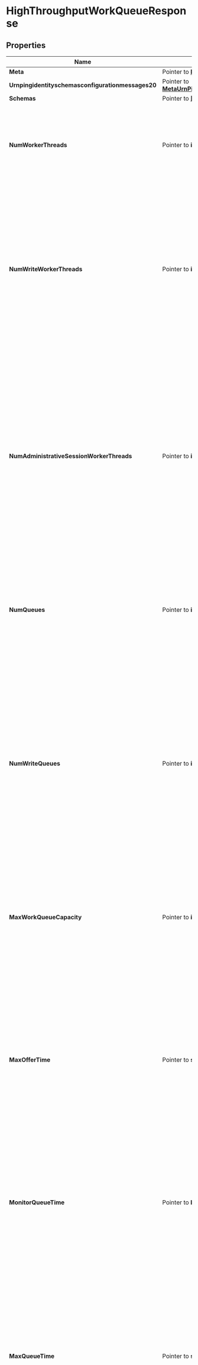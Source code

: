 # HighThroughputWorkQueueResponse

## Properties

Name | Type | Description | Notes
------------ | ------------- | ------------- | -------------
**Meta** | Pointer to [**MetaMeta**](MetaMeta.md) |  | [optional] 
**Urnpingidentityschemasconfigurationmessages20** | Pointer to [**MetaUrnPingidentitySchemasConfigurationMessages20**](MetaUrnPingidentitySchemasConfigurationMessages20.md) |  | [optional] 
**Schemas** | Pointer to [**[]EnumhighThroughputWorkQueueSchemaUrn**](EnumhighThroughputWorkQueueSchemaUrn.md) |  | [optional] 
**NumWorkerThreads** | Pointer to **int32** | Specifies the total number of worker threads that should be used within the server in order to process requested operations. The worker threads will be split evenly across all of the configured queues. | [optional] 
**NumWriteWorkerThreads** | Pointer to **int32** | Specifies the number of worker threads that should be used within the server to process write (add, delete, modify, and modify DN) operations. If this is specified, then separate sets of worker threads will be used for processing read and write operations, and the value of the num-worker-threads property will reflect the number of threads to use to process read operations. | [optional] 
**NumAdministrativeSessionWorkerThreads** | Pointer to **int32** | Specifies the number of worker threads that should be used to process operations as part of an administrative session. These threads may be reserved only for special use by management applications like dsconfig, the administration console, and other administrative tools, so that these applications may be used to diagnose problems and take any necessary corrective action even if all \&quot;normal\&quot; worker threads are busy processing other requests. | [optional] 
**NumQueues** | Pointer to **int32** | Specifies the number of blocking queues that should be maintained. A value of zero indicates that the server should attempt to automatically select an optimal value (one queue for every two worker threads). | [optional] 
**NumWriteQueues** | Pointer to **int32** | Specifies the number of blocking queues that should be maintained for write operations. This will only be used if a value is specified for the num-write-worker-threads property, in which case the num-queues property will specify the number of queues for read operations. Otherwise, all operations will be processed by a common set of worker threads and the value of the num-queues property will specify the number of queues for all types of operations. | [optional] 
**MaxWorkQueueCapacity** | Pointer to **int32** | Specifies the maximum number of pending operations that may be held in any of the queues at any given time. The total number of pending requests may be as large as this value times the total number of queues. | [optional] 
**MaxOfferTime** | Pointer to **string** | Specifies the maximum length of time that the connection handler should be allowed to wait to enqueue a request if the work queue is full. If the attempt to enqueue an operation does not succeed within this period of time, then the operation will be rejected and an error response will be returned to the client. A value of zero indicates that operations should be rejected immediately if the work queue is already at its maximum capacity. | [optional] 
**MonitorQueueTime** | Pointer to **bool** | Indicates whether the work queue should monitor the length of time that operations are held in the queue. When enabled the queue time will be included with access log messages as \&quot;qtime\&quot; in milliseconds. | [optional] 
**MaxQueueTime** | Pointer to **string** | Specifies the maximum length of time that an operation should be allowed to wait on the work queue. If an operation has been waiting on the queue longer than this period of time, then it will receive an immediate failure result rather than being processed once it has been handed off to a worker thread. A value of zero seconds indicates that there should not be any maximum queue time imposed. This setting will only be used if the monitor-queue-time property has a value of true. | [optional] 
**ExpensiveOperationCheckInterval** | Pointer to **string** | The interval that the work queue should use when checking for potentially expensive operations. If at least expensive-operation-minimum-concurrent-count worker threads are found to be processing the same operation on two consecutive polls separated by this time interval (i.e., the worker thread has been processing that operation for at least this length of time, and potentially up to twice this length of time), then a stack trace of all running threads will be written to a file for analysis to provide potentially useful information that may help better understand the reason it is taking so long. It may be that the operation is simply an expensive one to process, but there may be other external factors (e.g., a database checkpoint, a log rotation, lock contention, etc.) that could be to blame. This option is primarily intended for debugging purposes and should generally be used under the direction of Ping Identity support. | [optional] 
**ExpensiveOperationMinimumConcurrentCount** | Pointer to **int32** | The minimum number of concurrent expensive operations that should be detected to trigger dumping stack traces for all threads. If at least this number of worker threads are seen processing the same operations in two consecutive intervals, then the server will dump a stack trace of all threads to a file. This option is primarily intended for debugging purposes and should generally be used under the direction of Ping Identity support. | [optional] 
**ExpensiveOperationMinimumDumpInterval** | Pointer to **string** | The minimum length of time that should be required to pass after dumping stack trace information for all threads before the server should be allowed to create a second dump. This will help prevent the server from dumping stack traces too frequently and eventually consuming all available disk space with stack trace log output. This option is primarily intended for debugging purposes and should generally be used under the direction of Ping Identity support. | [optional] 

## Methods

### NewHighThroughputWorkQueueResponse

`func NewHighThroughputWorkQueueResponse() *HighThroughputWorkQueueResponse`

NewHighThroughputWorkQueueResponse instantiates a new HighThroughputWorkQueueResponse object
This constructor will assign default values to properties that have it defined,
and makes sure properties required by API are set, but the set of arguments
will change when the set of required properties is changed

### NewHighThroughputWorkQueueResponseWithDefaults

`func NewHighThroughputWorkQueueResponseWithDefaults() *HighThroughputWorkQueueResponse`

NewHighThroughputWorkQueueResponseWithDefaults instantiates a new HighThroughputWorkQueueResponse object
This constructor will only assign default values to properties that have it defined,
but it doesn't guarantee that properties required by API are set

### GetMeta

`func (o *HighThroughputWorkQueueResponse) GetMeta() MetaMeta`

GetMeta returns the Meta field if non-nil, zero value otherwise.

### GetMetaOk

`func (o *HighThroughputWorkQueueResponse) GetMetaOk() (*MetaMeta, bool)`

GetMetaOk returns a tuple with the Meta field if it's non-nil, zero value otherwise
and a boolean to check if the value has been set.

### SetMeta

`func (o *HighThroughputWorkQueueResponse) SetMeta(v MetaMeta)`

SetMeta sets Meta field to given value.

### HasMeta

`func (o *HighThroughputWorkQueueResponse) HasMeta() bool`

HasMeta returns a boolean if a field has been set.

### GetUrnpingidentityschemasconfigurationmessages20

`func (o *HighThroughputWorkQueueResponse) GetUrnpingidentityschemasconfigurationmessages20() MetaUrnPingidentitySchemasConfigurationMessages20`

GetUrnpingidentityschemasconfigurationmessages20 returns the Urnpingidentityschemasconfigurationmessages20 field if non-nil, zero value otherwise.

### GetUrnpingidentityschemasconfigurationmessages20Ok

`func (o *HighThroughputWorkQueueResponse) GetUrnpingidentityschemasconfigurationmessages20Ok() (*MetaUrnPingidentitySchemasConfigurationMessages20, bool)`

GetUrnpingidentityschemasconfigurationmessages20Ok returns a tuple with the Urnpingidentityschemasconfigurationmessages20 field if it's non-nil, zero value otherwise
and a boolean to check if the value has been set.

### SetUrnpingidentityschemasconfigurationmessages20

`func (o *HighThroughputWorkQueueResponse) SetUrnpingidentityschemasconfigurationmessages20(v MetaUrnPingidentitySchemasConfigurationMessages20)`

SetUrnpingidentityschemasconfigurationmessages20 sets Urnpingidentityschemasconfigurationmessages20 field to given value.

### HasUrnpingidentityschemasconfigurationmessages20

`func (o *HighThroughputWorkQueueResponse) HasUrnpingidentityschemasconfigurationmessages20() bool`

HasUrnpingidentityschemasconfigurationmessages20 returns a boolean if a field has been set.

### GetSchemas

`func (o *HighThroughputWorkQueueResponse) GetSchemas() []EnumhighThroughputWorkQueueSchemaUrn`

GetSchemas returns the Schemas field if non-nil, zero value otherwise.

### GetSchemasOk

`func (o *HighThroughputWorkQueueResponse) GetSchemasOk() (*[]EnumhighThroughputWorkQueueSchemaUrn, bool)`

GetSchemasOk returns a tuple with the Schemas field if it's non-nil, zero value otherwise
and a boolean to check if the value has been set.

### SetSchemas

`func (o *HighThroughputWorkQueueResponse) SetSchemas(v []EnumhighThroughputWorkQueueSchemaUrn)`

SetSchemas sets Schemas field to given value.

### HasSchemas

`func (o *HighThroughputWorkQueueResponse) HasSchemas() bool`

HasSchemas returns a boolean if a field has been set.

### GetNumWorkerThreads

`func (o *HighThroughputWorkQueueResponse) GetNumWorkerThreads() int32`

GetNumWorkerThreads returns the NumWorkerThreads field if non-nil, zero value otherwise.

### GetNumWorkerThreadsOk

`func (o *HighThroughputWorkQueueResponse) GetNumWorkerThreadsOk() (*int32, bool)`

GetNumWorkerThreadsOk returns a tuple with the NumWorkerThreads field if it's non-nil, zero value otherwise
and a boolean to check if the value has been set.

### SetNumWorkerThreads

`func (o *HighThroughputWorkQueueResponse) SetNumWorkerThreads(v int32)`

SetNumWorkerThreads sets NumWorkerThreads field to given value.

### HasNumWorkerThreads

`func (o *HighThroughputWorkQueueResponse) HasNumWorkerThreads() bool`

HasNumWorkerThreads returns a boolean if a field has been set.

### GetNumWriteWorkerThreads

`func (o *HighThroughputWorkQueueResponse) GetNumWriteWorkerThreads() int32`

GetNumWriteWorkerThreads returns the NumWriteWorkerThreads field if non-nil, zero value otherwise.

### GetNumWriteWorkerThreadsOk

`func (o *HighThroughputWorkQueueResponse) GetNumWriteWorkerThreadsOk() (*int32, bool)`

GetNumWriteWorkerThreadsOk returns a tuple with the NumWriteWorkerThreads field if it's non-nil, zero value otherwise
and a boolean to check if the value has been set.

### SetNumWriteWorkerThreads

`func (o *HighThroughputWorkQueueResponse) SetNumWriteWorkerThreads(v int32)`

SetNumWriteWorkerThreads sets NumWriteWorkerThreads field to given value.

### HasNumWriteWorkerThreads

`func (o *HighThroughputWorkQueueResponse) HasNumWriteWorkerThreads() bool`

HasNumWriteWorkerThreads returns a boolean if a field has been set.

### GetNumAdministrativeSessionWorkerThreads

`func (o *HighThroughputWorkQueueResponse) GetNumAdministrativeSessionWorkerThreads() int32`

GetNumAdministrativeSessionWorkerThreads returns the NumAdministrativeSessionWorkerThreads field if non-nil, zero value otherwise.

### GetNumAdministrativeSessionWorkerThreadsOk

`func (o *HighThroughputWorkQueueResponse) GetNumAdministrativeSessionWorkerThreadsOk() (*int32, bool)`

GetNumAdministrativeSessionWorkerThreadsOk returns a tuple with the NumAdministrativeSessionWorkerThreads field if it's non-nil, zero value otherwise
and a boolean to check if the value has been set.

### SetNumAdministrativeSessionWorkerThreads

`func (o *HighThroughputWorkQueueResponse) SetNumAdministrativeSessionWorkerThreads(v int32)`

SetNumAdministrativeSessionWorkerThreads sets NumAdministrativeSessionWorkerThreads field to given value.

### HasNumAdministrativeSessionWorkerThreads

`func (o *HighThroughputWorkQueueResponse) HasNumAdministrativeSessionWorkerThreads() bool`

HasNumAdministrativeSessionWorkerThreads returns a boolean if a field has been set.

### GetNumQueues

`func (o *HighThroughputWorkQueueResponse) GetNumQueues() int32`

GetNumQueues returns the NumQueues field if non-nil, zero value otherwise.

### GetNumQueuesOk

`func (o *HighThroughputWorkQueueResponse) GetNumQueuesOk() (*int32, bool)`

GetNumQueuesOk returns a tuple with the NumQueues field if it's non-nil, zero value otherwise
and a boolean to check if the value has been set.

### SetNumQueues

`func (o *HighThroughputWorkQueueResponse) SetNumQueues(v int32)`

SetNumQueues sets NumQueues field to given value.

### HasNumQueues

`func (o *HighThroughputWorkQueueResponse) HasNumQueues() bool`

HasNumQueues returns a boolean if a field has been set.

### GetNumWriteQueues

`func (o *HighThroughputWorkQueueResponse) GetNumWriteQueues() int32`

GetNumWriteQueues returns the NumWriteQueues field if non-nil, zero value otherwise.

### GetNumWriteQueuesOk

`func (o *HighThroughputWorkQueueResponse) GetNumWriteQueuesOk() (*int32, bool)`

GetNumWriteQueuesOk returns a tuple with the NumWriteQueues field if it's non-nil, zero value otherwise
and a boolean to check if the value has been set.

### SetNumWriteQueues

`func (o *HighThroughputWorkQueueResponse) SetNumWriteQueues(v int32)`

SetNumWriteQueues sets NumWriteQueues field to given value.

### HasNumWriteQueues

`func (o *HighThroughputWorkQueueResponse) HasNumWriteQueues() bool`

HasNumWriteQueues returns a boolean if a field has been set.

### GetMaxWorkQueueCapacity

`func (o *HighThroughputWorkQueueResponse) GetMaxWorkQueueCapacity() int32`

GetMaxWorkQueueCapacity returns the MaxWorkQueueCapacity field if non-nil, zero value otherwise.

### GetMaxWorkQueueCapacityOk

`func (o *HighThroughputWorkQueueResponse) GetMaxWorkQueueCapacityOk() (*int32, bool)`

GetMaxWorkQueueCapacityOk returns a tuple with the MaxWorkQueueCapacity field if it's non-nil, zero value otherwise
and a boolean to check if the value has been set.

### SetMaxWorkQueueCapacity

`func (o *HighThroughputWorkQueueResponse) SetMaxWorkQueueCapacity(v int32)`

SetMaxWorkQueueCapacity sets MaxWorkQueueCapacity field to given value.

### HasMaxWorkQueueCapacity

`func (o *HighThroughputWorkQueueResponse) HasMaxWorkQueueCapacity() bool`

HasMaxWorkQueueCapacity returns a boolean if a field has been set.

### GetMaxOfferTime

`func (o *HighThroughputWorkQueueResponse) GetMaxOfferTime() string`

GetMaxOfferTime returns the MaxOfferTime field if non-nil, zero value otherwise.

### GetMaxOfferTimeOk

`func (o *HighThroughputWorkQueueResponse) GetMaxOfferTimeOk() (*string, bool)`

GetMaxOfferTimeOk returns a tuple with the MaxOfferTime field if it's non-nil, zero value otherwise
and a boolean to check if the value has been set.

### SetMaxOfferTime

`func (o *HighThroughputWorkQueueResponse) SetMaxOfferTime(v string)`

SetMaxOfferTime sets MaxOfferTime field to given value.

### HasMaxOfferTime

`func (o *HighThroughputWorkQueueResponse) HasMaxOfferTime() bool`

HasMaxOfferTime returns a boolean if a field has been set.

### GetMonitorQueueTime

`func (o *HighThroughputWorkQueueResponse) GetMonitorQueueTime() bool`

GetMonitorQueueTime returns the MonitorQueueTime field if non-nil, zero value otherwise.

### GetMonitorQueueTimeOk

`func (o *HighThroughputWorkQueueResponse) GetMonitorQueueTimeOk() (*bool, bool)`

GetMonitorQueueTimeOk returns a tuple with the MonitorQueueTime field if it's non-nil, zero value otherwise
and a boolean to check if the value has been set.

### SetMonitorQueueTime

`func (o *HighThroughputWorkQueueResponse) SetMonitorQueueTime(v bool)`

SetMonitorQueueTime sets MonitorQueueTime field to given value.

### HasMonitorQueueTime

`func (o *HighThroughputWorkQueueResponse) HasMonitorQueueTime() bool`

HasMonitorQueueTime returns a boolean if a field has been set.

### GetMaxQueueTime

`func (o *HighThroughputWorkQueueResponse) GetMaxQueueTime() string`

GetMaxQueueTime returns the MaxQueueTime field if non-nil, zero value otherwise.

### GetMaxQueueTimeOk

`func (o *HighThroughputWorkQueueResponse) GetMaxQueueTimeOk() (*string, bool)`

GetMaxQueueTimeOk returns a tuple with the MaxQueueTime field if it's non-nil, zero value otherwise
and a boolean to check if the value has been set.

### SetMaxQueueTime

`func (o *HighThroughputWorkQueueResponse) SetMaxQueueTime(v string)`

SetMaxQueueTime sets MaxQueueTime field to given value.

### HasMaxQueueTime

`func (o *HighThroughputWorkQueueResponse) HasMaxQueueTime() bool`

HasMaxQueueTime returns a boolean if a field has been set.

### GetExpensiveOperationCheckInterval

`func (o *HighThroughputWorkQueueResponse) GetExpensiveOperationCheckInterval() string`

GetExpensiveOperationCheckInterval returns the ExpensiveOperationCheckInterval field if non-nil, zero value otherwise.

### GetExpensiveOperationCheckIntervalOk

`func (o *HighThroughputWorkQueueResponse) GetExpensiveOperationCheckIntervalOk() (*string, bool)`

GetExpensiveOperationCheckIntervalOk returns a tuple with the ExpensiveOperationCheckInterval field if it's non-nil, zero value otherwise
and a boolean to check if the value has been set.

### SetExpensiveOperationCheckInterval

`func (o *HighThroughputWorkQueueResponse) SetExpensiveOperationCheckInterval(v string)`

SetExpensiveOperationCheckInterval sets ExpensiveOperationCheckInterval field to given value.

### HasExpensiveOperationCheckInterval

`func (o *HighThroughputWorkQueueResponse) HasExpensiveOperationCheckInterval() bool`

HasExpensiveOperationCheckInterval returns a boolean if a field has been set.

### GetExpensiveOperationMinimumConcurrentCount

`func (o *HighThroughputWorkQueueResponse) GetExpensiveOperationMinimumConcurrentCount() int32`

GetExpensiveOperationMinimumConcurrentCount returns the ExpensiveOperationMinimumConcurrentCount field if non-nil, zero value otherwise.

### GetExpensiveOperationMinimumConcurrentCountOk

`func (o *HighThroughputWorkQueueResponse) GetExpensiveOperationMinimumConcurrentCountOk() (*int32, bool)`

GetExpensiveOperationMinimumConcurrentCountOk returns a tuple with the ExpensiveOperationMinimumConcurrentCount field if it's non-nil, zero value otherwise
and a boolean to check if the value has been set.

### SetExpensiveOperationMinimumConcurrentCount

`func (o *HighThroughputWorkQueueResponse) SetExpensiveOperationMinimumConcurrentCount(v int32)`

SetExpensiveOperationMinimumConcurrentCount sets ExpensiveOperationMinimumConcurrentCount field to given value.

### HasExpensiveOperationMinimumConcurrentCount

`func (o *HighThroughputWorkQueueResponse) HasExpensiveOperationMinimumConcurrentCount() bool`

HasExpensiveOperationMinimumConcurrentCount returns a boolean if a field has been set.

### GetExpensiveOperationMinimumDumpInterval

`func (o *HighThroughputWorkQueueResponse) GetExpensiveOperationMinimumDumpInterval() string`

GetExpensiveOperationMinimumDumpInterval returns the ExpensiveOperationMinimumDumpInterval field if non-nil, zero value otherwise.

### GetExpensiveOperationMinimumDumpIntervalOk

`func (o *HighThroughputWorkQueueResponse) GetExpensiveOperationMinimumDumpIntervalOk() (*string, bool)`

GetExpensiveOperationMinimumDumpIntervalOk returns a tuple with the ExpensiveOperationMinimumDumpInterval field if it's non-nil, zero value otherwise
and a boolean to check if the value has been set.

### SetExpensiveOperationMinimumDumpInterval

`func (o *HighThroughputWorkQueueResponse) SetExpensiveOperationMinimumDumpInterval(v string)`

SetExpensiveOperationMinimumDumpInterval sets ExpensiveOperationMinimumDumpInterval field to given value.

### HasExpensiveOperationMinimumDumpInterval

`func (o *HighThroughputWorkQueueResponse) HasExpensiveOperationMinimumDumpInterval() bool`

HasExpensiveOperationMinimumDumpInterval returns a boolean if a field has been set.


[[Back to Model list]](../README.md#documentation-for-models) [[Back to API list]](../README.md#documentation-for-api-endpoints) [[Back to README]](../README.md)


